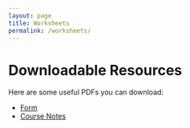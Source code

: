 ```yaml
---
layout: page
title: Worksheets
permalink: /worksheets/
---
```


# Downloadable Resources

Here are some useful PDFs you can download:

- [Form](assets/FormALevels.pdf)
- [Course Notes](assets/pdfs/course-notes.pdf)
